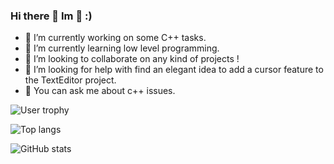 ### Hi there 👋 Im 🐧 :)

- 🔭 I’m currently working on some C++ tasks.
- 🌱 I’m currently learning low level programming.
- 👯 I’m looking to collaborate on any kind of projects !
- 🤔 I’m looking for help with find an elegant idea to add a cursor feature to the TextEditor project.
- 💬 You can ask me about c++ issues.

![User trophy](https://github-profile-trophy.vercel.app/?username=AI-fergan&theme=dracula)

![Top langs](https://github-readme-stats.vercel.app/api/top-langs/?username=AI-fergan&layout=donut&theme=dracula)

![GitHub stats](https://github-readme-stats.vercel.app/api?username=AI-fergan&theme=dracula&rank_icon=github)


